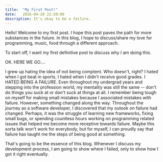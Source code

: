 ```yaml
---
title:  "My First Post!"
date:   2016-04-20 22:50:00
description: It's okay to be a failure.
---
```


Hello! Welcome to my first post. I hope this post paves the path for more substances in the future. 
In this blog, I hope to discuss/share my love for programming, music, food through a different approach. 

To start off, I want my first definitive post to discuss why I am doing this.

OK. HERE WE GO....

I grew up hating the idea of not being comptent. Who doesn't, right? I hated when I got beat in sports. I hated when I didn't receive good grades. I HATED BEING A FAILURE. Even throughout my undergrad years and stepping into the profession world, my mentality was still the same -- don't do things you suck at or don't suck at things at all. I remember being tough on myself for making small mistakes because I associated mistakes with failure. However, something changed along the way. Throughout the journey as a software developer, I discovered that my outook on failure had changed. Perhaps, it was the struggle of learning new frameworks, fixing small bugs, or spending countless hours working on programming related issues that helped me become more receptive towards failure. Maybe this sorta talk won't work for everybody, but for myself, I can proudly say that failure has taught me the steps of being good at something.   

That's going to be the essence of this blog. Whenever I discuss my development process, I am going to show where I failed, only to show how I got it right eventually. 
